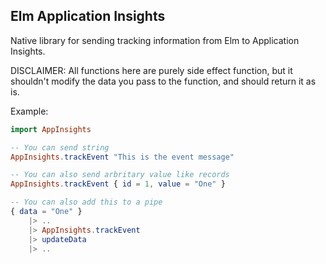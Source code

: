 Elm Application Insights
---
Native library for sending tracking information from Elm to Application Insights.

DISCLAIMER: All functions here are purely side effect function, but it shouldn't modify the data you pass to the function, and should return it as is.

Example:
```elm
import AppInsights

-- You can send string
AppInsights.trackEvent "This is the event message"

-- You can also send arbritary value like records
AppInsights.trackEvent { id = 1, value = "One" }

-- You can also add this to a pipe 
{ data = "One" }
    |> ..
    |> AppInsights.trackEvent 
    |> updateData
    |> .. 
```